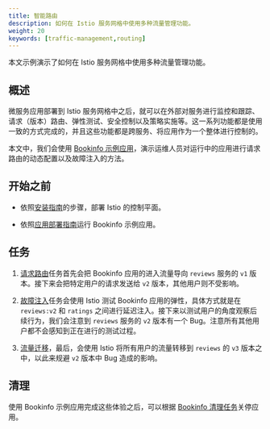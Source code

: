 ```yaml
---
title: 智能路由
description: 如何在 Istio 服务网格中使用多种流量管理功能。
weight: 20
keywords: [traffic-management,routing]
---
```


本文示例演示了如何在 Istio 服务网格中使用多种流量管理功能。

## 概述

微服务应用部署到 Istio 服务网格中之后，就可以在外部对服务进行监控和跟踪、请求（版本）路由、弹性测试、安全控制以及策略实施等。这一系列功能都是使用一致的方式完成的，并且这些功能都是跨服务、将应用作为一个整体进行控制的。

本文中，我们会使用 [Bookinfo 示例应用](/zh/docs/examples/bookinfo/)，演示运维人员对运行中的应用进行请求路由的动态配置以及故障注入的方法。

## 开始之前

* 依照[安装指南](/zh/docs/setup/)的步骤，部署 Istio 的控制平面。

* 依照[应用部署指南](/zh/docs/examples/bookinfo/#部署应用)运行 Bookinfo 示例应用。

## 任务

1. [请求路由](/zh/docs/tasks/traffic-management/request-routing/)任务首先会把 Bookinfo 应用的进入流量导向 `reviews` 服务的 `v1` 版本。接下来会把特定用户的请求发送给 `v2` 版本，其他用户则不受影响。

1. [故障注入](/zh/docs/tasks/traffic-management/fault-injection/)任务会使用 Istio 测试 Bookinfo 应用的弹性，具体方式就是在 `reviews:v2` 和 `ratings` 之间进行延迟注入。接下来以测试用户的角度观察后续行为，我们会注意到 `reviews` 服务的 `v2` 版本有一个 Bug。注意所有其他用户都不会感知到正在进行的测试过程。

1. [流量迁移](/zh/docs/tasks/traffic-management/traffic-shifting/)，最后，会使用 Istio 将所有用户的流量转移到 `reviews` 的 `v3` 版本之中，以此来规避 `v2` 版本中 Bug 造成的影响。

## 清理

使用 Bookinfo 示例应用完成这些体验之后，可以根据 [Bookinfo 清理任务](/zh/docs/examples/bookinfo/#清理)关停应用。
